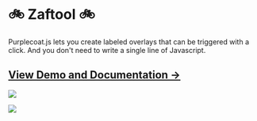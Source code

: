 # :bike: Zaftool :bike:

Purplecoat.js lets you create labeled overlays that can be triggered with a click. And you don't need to write a single line of Javascript.

## [View Demo and Documentation &rarr;](http://limhjosh.github.io)

![](https://lh3.googleusercontent.com/fiWYn1FXw0T85eSyafie0EEPiA5baoIaHgrmK55qHFV91Vo26S1Q6P27ycg09JkeI3WAl2-H1wTj25vkBas39lf4zJcxO_bOrktTXBHw-nEZo-DJZDc5RZ6S9mGe8wKGsPBkTL5EM38aVak8ezDu-yqf4I-sRTK5OZwhAK_Kao3I-flKNDQDU0U2f1xwRlu2aJleJn2PLuRxNLmlJEW4a2AyJzJj2xP735sZxR6QcLewcLqZL43zkgY8oJeMm9tlawKvztfdOK4XpNBpRqZJAx208GcGuTtM9vZ41OJdQHDP0v-Rf4zCkSUaRxo8YfddgCphs0XpJTRu7O4FmcFNbsPlwI-IN-T4_mqt1G8Di2CNwuUbccmjnuIgfWOLrz8JHGCCP78p4AqXgbRoMIlprWm02XLb56_xGkpk85LSuRf65ZJxGLQJ7wFah3ZsykO8S6chrSu2kHtJJBUDULP-OcK8HPNCFVLXO5cAPDxR6vhE03HV58UTcGsJT3G-q33xltnbOhGorQs50yo8CrHfaJ_Ri6gzzg8bFyl94JFjKhdVKJ3sezq6TTtDBOMuKW9yqCujectp2f9hmgEqLaPg8-SCYfJGg1uPs5TWVpNuStlZvpJjqXFcebs=w1484-h790-no)

![](https://lh3.googleusercontent.com/fARWX1yfdox5o6-oazof9hpjl5rAcKr-rNTt73eQSaAVtKy4aSltpb9kZLHWew3U3fKX7lTu7wUMV5Ik6-FY5nwwdd4JzrMOaLBCF2iio4VLx-hjL74rpTLP0_B2IQv6MYzElszvnxbQona2Gix_wX-8l8N7sKe9b26c6EZ_ijmP7UiXHmmjfqk59bEPUfcziBsSan1LtVG3FqyE9I1qeu9DJIPVlqS13rpYlRmGGgzpqbHJCf7tbvD1_zTJ50OfDWEb4T_LuSb4_oyLUGLYJlfNcrEITKyYoPGG_7pSumLZRJDr_gfu7ijGBCPQGAh_DsLXIxZmJgFmhuUp32jNvbh5mpwK9tCbxgbcHKMr2Q7rT0oi9tlSYkSL2UDlvGFvGHIHiBuYSFZoatn_OpD0kyf5jZJhOgsRa7-H8K-Iu6dFFC6foPbC2CMqICD7huGgB18nKeGbpPDRsd09e9V2L7amX1hyIEYAacLe72hxEV-3SFIXl0QAuqgyL5PaAndfQ4oJ3g8Jv36hjlIM5K1PNbPJ7aWrVNCrJxNrC_1i2iid3qxnAXra2MUCEewtyJLE_S4-0Z8n6bgAQHjuwpMAxAZDtXm_xhI8cFHExUQlHlukA7J4EdKDVkA=w1471-h648-no)
